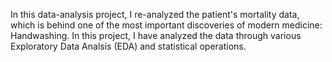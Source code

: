 In this data-analysis project, I re-analyzed the patient's mortality data, which is behind one of the most important discoveries of modern medicine: Handwashing. In this project, I have analyzed the data through various Exploratory Data Analsis (EDA) and statistical operations.
